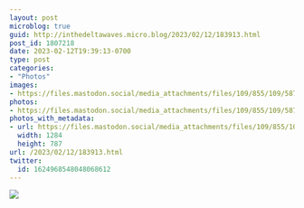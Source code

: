 ```yaml
---
layout: post
microblog: true
guid: http://inthedeltawaves.micro.blog/2023/02/12/183913.html
post_id: 1807218
date: 2023-02-12T19:39:13-0700
type: post
categories:
- "Photos"
images:
- https://files.mastodon.social/media_attachments/files/109/855/109/587/899/454/original/4dabf3b1819d6e84.jpeg
photos:
- https://files.mastodon.social/media_attachments/files/109/855/109/587/899/454/original/4dabf3b1819d6e84.jpeg
photos_with_metadata:
- url: https://files.mastodon.social/media_attachments/files/109/855/109/587/899/454/original/4dabf3b1819d6e84.jpeg
  width: 1284
  height: 787
url: /2023/02/12/183913.html
twitter:
  id: 1624968548048068612
---
```

<p><img src="https://files.mastodon.social/media_attachments/files/109/855/109/587/899/454/original/4dabf3b1819d6e84.jpeg">
